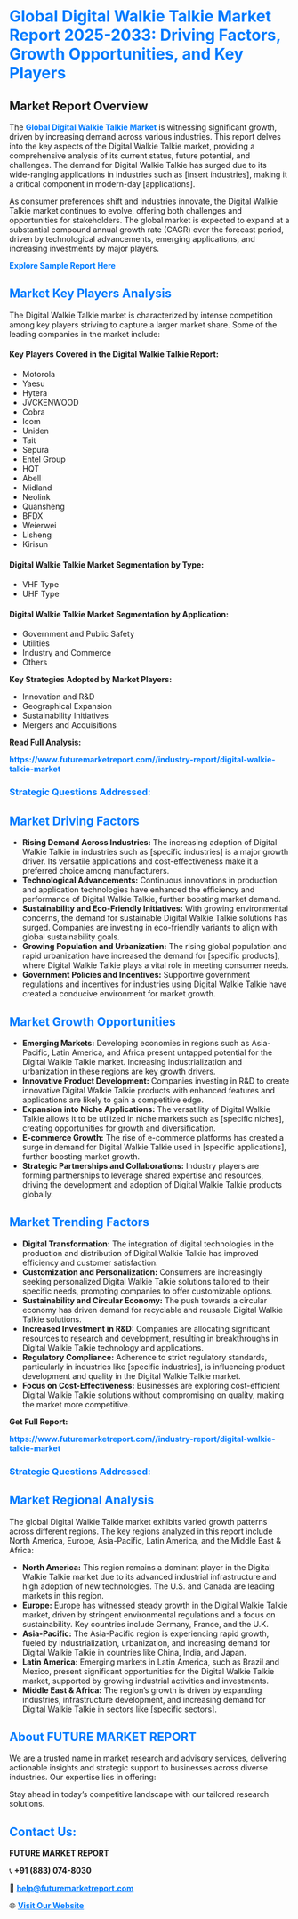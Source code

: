 <h1 style="color: #007BFF;">Global Digital Walkie Talkie Market Report 2025-2033: Driving Factors, Growth Opportunities, and Key Players</h1>

<section id="overview">
<h2>Market Report Overview</h2>
<p>The <a href="https://www.futuremarketreport.com//industry-report/digital-walkie-talkie-market" style="color: #007BFF; text-decoration: none;"><strong>Global Digital Walkie Talkie Market</strong></a> is witnessing significant growth, driven by increasing demand across various industries. This report delves into the key aspects of the Digital Walkie Talkie market, providing a comprehensive analysis of its current status, future potential, and challenges. The demand for Digital Walkie Talkie has surged due to its wide-ranging applications in industries such as [insert industries], making it a critical component in modern-day [applications].</p>
<p>As consumer preferences shift and industries innovate, the Digital Walkie Talkie market continues to evolve, offering both challenges and opportunities for stakeholders. The global market is expected to expand at a substantial compound annual growth rate (CAGR) over the forecast period, driven by technological advancements, emerging applications, and increasing investments by major players.</p>
</section>

<section id="overview">
<p><a href="https://www.futuremarketreport.com//request-sample/reportId=76539" style="color: #007BFF; text-decoration: none;"><strong>Explore Sample Report Here</strong></a></p>
</section>

<section id="key-players">
<h2 style="color: #007BFF;">Market Key Players Analysis</h2>
<p>The Digital Walkie Talkie market is characterized by intense competition among key players striving to capture a larger market share. Some of the leading companies in the market include:</p>
<h4>Key Players Covered in the Digital Walkie Talkie Report:</h4>
<ul><li>Motorola</li><li>Yaesu</li><li>Hytera</li><li>JVCKENWOOD</li><li>Cobra</li><li>Icom</li><li>Uniden</li><li>Tait</li><li>Sepura</li><li>Entel Group</li><li>HQT</li><li>Abell</li><li>Midland</li><li>Neolink</li><li>Quansheng</li><li>BFDX</li><li>Weierwei</li><li>Lisheng</li><li>Kirisun</li></ul>
<h4>Digital Walkie Talkie Market Segmentation by Type:</h4>
<ul><li>VHF Type</li><li>UHF Type</li></ul>

<h4>Digital Walkie Talkie Market Segmentation by Application:</h4>
<ul><li>Government and Public Safety</li><li>Utilities</li><li>Industry and Commerce</li><li>Others</li></ul>
<p><strong>Key Strategies Adopted by Market Players:</strong></p>
<ul>
<li>Innovation and R&D</li>
<li>Geographical Expansion</li>
<li>Sustainability Initiatives</li>
<li>Mergers and Acquisitions</li>
</ul>
</section>

<section>
<p><strong>Read Full Analysis: </strong></p><a href="https://www.futuremarketreport.com//industry-report/digital-walkie-talkie-market" style="color: #007BFF; text-decoration: none;"><strong>https://www.futuremarketreport.com//industry-report/digital-walkie-talkie-market</strong></a>
<h3 style="color: #007BFF;">Strategic Questions Addressed:</h3>
</section>

<section id="driving-factors">
<h2 style="color: #007BFF;">Market Driving Factors</h2>
<ul>
<li><strong>Rising Demand Across Industries:</strong> The increasing adoption of Digital Walkie Talkie in industries such as [specific industries] is a major growth driver. Its versatile applications and cost-effectiveness make it a preferred choice among manufacturers.</li>
<li><strong>Technological Advancements:</strong> Continuous innovations in production and application technologies have enhanced the efficiency and performance of Digital Walkie Talkie, further boosting market demand.</li>
<li><strong>Sustainability and Eco-Friendly Initiatives:</strong> With growing environmental concerns, the demand for sustainable Digital Walkie Talkie solutions has surged. Companies are investing in eco-friendly variants to align with global sustainability goals.</li>
<li><strong>Growing Population and Urbanization:</strong> The rising global population and rapid urbanization have increased the demand for [specific products], where Digital Walkie Talkie plays a vital role in meeting consumer needs.</li>
<li><strong>Government Policies and Incentives:</strong> Supportive government regulations and incentives for industries using Digital Walkie Talkie have created a conducive environment for market growth.</li>
</ul>
</section>

<section id="growth-opportunities">
<h2 style="color: #007BFF;">Market Growth Opportunities</h2>
<ul>
<li><strong>Emerging Markets:</strong> Developing economies in regions such as Asia-Pacific, Latin America, and Africa present untapped potential for the Digital Walkie Talkie market. Increasing industrialization and urbanization in these regions are key growth drivers.</li>
<li><strong>Innovative Product Development:</strong> Companies investing in R&D to create innovative Digital Walkie Talkie products with enhanced features and applications are likely to gain a competitive edge.</li>
<li><strong>Expansion into Niche Applications:</strong> The versatility of Digital Walkie Talkie allows it to be utilized in niche markets such as [specific niches], creating opportunities for growth and diversification.</li>
<li><strong>E-commerce Growth:</strong> The rise of e-commerce platforms has created a surge in demand for Digital Walkie Talkie used in [specific applications], further boosting market growth.</li>
<li><strong>Strategic Partnerships and Collaborations:</strong> Industry players are forming partnerships to leverage shared expertise and resources, driving the development and adoption of Digital Walkie Talkie products globally.</li>
</ul>
</section>

<section id="trending-factors">
<h2 style="color: #007BFF;">Market Trending Factors</h2>
<ul>
<li><strong>Digital Transformation:</strong> The integration of digital technologies in the production and distribution of Digital Walkie Talkie has improved efficiency and customer satisfaction.</li>
<li><strong>Customization and Personalization:</strong> Consumers are increasingly seeking personalized Digital Walkie Talkie solutions tailored to their specific needs, prompting companies to offer customizable options.</li>
<li><strong>Sustainability and Circular Economy:</strong> The push towards a circular economy has driven demand for recyclable and reusable Digital Walkie Talkie solutions.</li>
<li><strong>Increased Investment in R&D:</strong> Companies are allocating significant resources to research and development, resulting in breakthroughs in Digital Walkie Talkie technology and applications.</li>
<li><strong>Regulatory Compliance:</strong> Adherence to strict regulatory standards, particularly in industries like [specific industries], is influencing product development and quality in the Digital Walkie Talkie market.</li>
<li><strong>Focus on Cost-Effectiveness:</strong> Businesses are exploring cost-efficient Digital Walkie Talkie solutions without compromising on quality, making the market more competitive.</li>
</ul>
</section>

<section>
<p><strong>Get Full Report: </strong></p><a href="https://www.futuremarketreport.com//industry-report/digital-walkie-talkie-market" style="color: #007BFF; text-decoration: none;"><strong>https://www.futuremarketreport.com//industry-report/digital-walkie-talkie-market</strong></a>
<h3 style="color: #007BFF;">Strategic Questions Addressed:</h3>
</section>


<section id="regional-analysis">
<h2 style="color: #007BFF;">Market Regional Analysis</h2>
<p>The global Digital Walkie Talkie market exhibits varied growth patterns across different regions. The key regions analyzed in this report include North America, Europe, Asia-Pacific, Latin America, and the Middle East & Africa:</p>
<ul>
<li><strong>North America:</strong> This region remains a dominant player in the Digital Walkie Talkie market due to its advanced industrial infrastructure and high adoption of new technologies. The U.S. and Canada are leading markets in this region.</li>
<li><strong>Europe:</strong> Europe has witnessed steady growth in the Digital Walkie Talkie market, driven by stringent environmental regulations and a focus on sustainability. Key countries include Germany, France, and the U.K.</li>
<li><strong>Asia-Pacific:</strong> The Asia-Pacific region is experiencing rapid growth, fueled by industrialization, urbanization, and increasing demand for Digital Walkie Talkie in countries like China, India, and Japan.</li>
<li><strong>Latin America:</strong> Emerging markets in Latin America, such as Brazil and Mexico, present significant opportunities for the Digital Walkie Talkie market, supported by growing industrial activities and investments.</li>
<li><strong>Middle East & Africa:</strong> The region’s growth is driven by expanding industries, infrastructure development, and increasing demand for Digital Walkie Talkie in sectors like [specific sectors].</li>
</ul>
</section>

<footer>
<h2 style="color: #007BFF;">About FUTURE MARKET REPORT</h2>
<p>We are a trusted name in market research and advisory services, delivering actionable insights and strategic support to businesses across diverse industries. Our expertise lies in offering:</p>

<p>Stay ahead in today’s competitive landscape with our tailored research solutions.</p>

<h2 style="color: #007BFF;">Contact Us:</h2>
<p><strong>FUTURE MARKET REPORT</strong></p>
<p>📞 <strong>+91 (883) 074-8030</strong></p>
<p>📧 <strong><a href="mailto:help@futuremarketreport.com" style="color: #007BFF;">help@futuremarketreport.com</a></strong></p>
<p>🌐 <strong><a href="https://www.futuremarketreport.com/" style="color: #007BFF;">Visit Our Website</a></strong></p>
</footer>